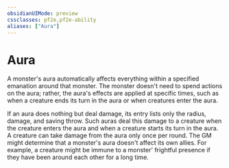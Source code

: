 ```yaml
---
obsidianUIMode: preview
cssclasses: pf2e,pf2e-ability
aliases: ["Aura"]
---
```

# Aura

A monster's aura automatically affects everything within a specified emanation around that monster. The monster doesn't need to spend actions on the aura; rather, the aura's effects are applied at specific times, such as when a creature ends its turn in the aura or when creatures enter the aura.

If an aura does nothing but deal damage, its entry lists only the radius, damage, and saving throw. Such auras deal this damage to a creature when the creature enters the aura and when a creature starts its turn in the aura. A creature can take damage from the aura only once per round. The GM might determine that a monster's aura doesn't affect its own allies. For example, a creature might be immune to a monster' frightful presence if they have been around each other for a long time.
